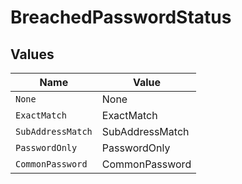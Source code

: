 # BreachedPasswordStatus


## Values

| Name              | Value             |
| ----------------- | ----------------- |
| `None`            | None              |
| `ExactMatch`      | ExactMatch        |
| `SubAddressMatch` | SubAddressMatch   |
| `PasswordOnly`    | PasswordOnly      |
| `CommonPassword`  | CommonPassword    |